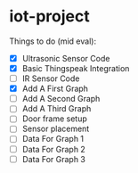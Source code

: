 # iot-project

Things to do (mid eval):
- [X] Ultrasonic Sensor Code
- [X] Basic Thingspeak Integration
- [ ] IR Sensor Code
- [X] Add A First Graph
- [ ] Add A Second Graph
- [ ] Add A Third Graph
- [ ] Door frame setup
- [ ] Sensor placement
- [ ] Data For Graph 1
- [ ] Data For Graph 2
- [ ] Data For Graph 3
